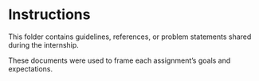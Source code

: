 # Instructions

This folder contains guidelines, references, or problem statements shared during the internship. 

These documents were used to frame each assignment’s goals and expectations.
